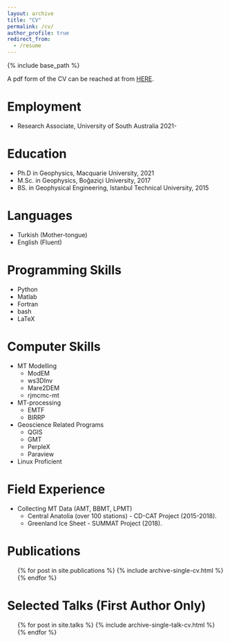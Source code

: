 ```yaml
---
layout: archive
title: "CV"
permalink: /cv/
author_profile: true
redirect_from:
  - /resume
---
```


{% include base_path %}

A pdf form of the CV can be reached at from <a href="https://sinanozaydin.github.io/files/CV_Sinan_Ozaydin.pdf">HERE</a>.

Employment
======
* Research Associate, University of South Australia 2021-

Education
======
* Ph.D in Geophysics, Macquarie University, 2021
* M.Sc. in Geophysics, Boğaziçi University, 2017
* BS. in Geophysical Engineering, Istanbul Technical University, 2015



Languages
======
* Turkish (Mother-tongue)
* English (Fluent)

Programming Skills
======
* Python
* Matlab
* Fortran
* bash
* LaTeX

Computer Skills
======
* MT Modelling
  * ModEM
  * ws3DInv
  * Mare2DEM
  * rjmcmc-mt
* MT-processing
  * EMTF
  * BIRRP
* Geoscience Related Programs
  * QGIS
  * GMT
  * PerpleX
  * Paraview
* Linux Proficient

Field Experience
======

* Collecting MT Data (AMT, BBMT, LPMT)
  * Central Anatolia (over 100 stations) - CD-CAT Project (2015-2018).
  * Greenland Ice Sheet - SUMMAT Project (2018).

Publications
======
  <ul>{% for post in site.publications %}
    {% include archive-single-cv.html %}
  {% endfor %}</ul>

Selected Talks (First Author Only)
======
  <ul>{% for post in site.talks %}
    {% include archive-single-talk-cv.html %}
  {% endfor %}</ul>

